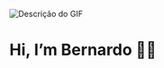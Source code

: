 ![Descrição do GIF](https://github.com/HeuerBcH/HeuerBcH/edit/main/videogif.gif)

# Hi, I’m Bernardo 👋😄


<!---
HeuerBcH/HeuerBcH is a ✨ special ✨ repository because its `README.md` (this file) appears on your GitHub profile.
You can click the Preview link to take a look at your changes.
--->
